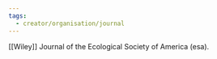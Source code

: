 ```yaml
---
tags:
  - creator/organisation/journal
---
```

[[Wiley]]
Journal of the Ecological Society of America (esa).